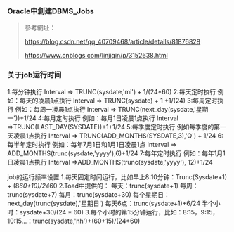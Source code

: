 ### Oracle中創建DBMS_Jobs

> 參考網址：
>
> https://blog.csdn.net/qq_40709468/article/details/81876828
>
> https://www.cnblogs.com/linjiqin/p/3152638.html

### 关于job运行时间

1:每分钟执行
Interval => TRUNC(sysdate,'mi') + 1/(24*60)
2:每天定时执行
例如：每天的凌晨1点执行
Interval => TRUNC(sysdate) + 1 +1/(24)
3:每周定时执行
例如：每周一凌晨1点执行
Interval => TRUNC(next_day(sysdate,'星期一'))+1/24
4:每月定时执行
例如：每月1日凌晨1点执行
Interval =>TRUNC(LAST_DAY(SYSDATE))+1+1/24
5:每季度定时执行
例如每季度的第一天凌晨1点执行
Interval => TRUNC(ADD_MONTHS(SYSDATE,3),'Q') + 1/24
6:每半年定时执行
例如：每年7月1日和1月1日凌晨1点
Interval => ADD_MONTHS(trunc(sysdate,'yyyy'),6)+1/24
7:每年定时执行
例如：每年1月1日凌晨1点执行
Interval =>ADD_MONTHS(trunc(sysdate,'yyyy'), 12)+1/24

job的运行频率设置
1.每天固定时间运行，比如早上8:10分钟：Trunc(Sysdate+1) + (8*60+10)/24*60
2.Toad中提供的：
每天：trunc(sysdate+1)
每周：trunc(sysdate+7)
每月：trunc(sysdate+30)
每个星期日：next_day(trunc(sysdate),'星期日')
每天6点：trunc(sysdate+1)+6/24
半个小时：sysdate+30/(24 * 60)
3.每个小时的第15分钟运行，比如：8:15，9:15，10:15…：trunc(sysdate,'hh')+(60+15)/(24*60)